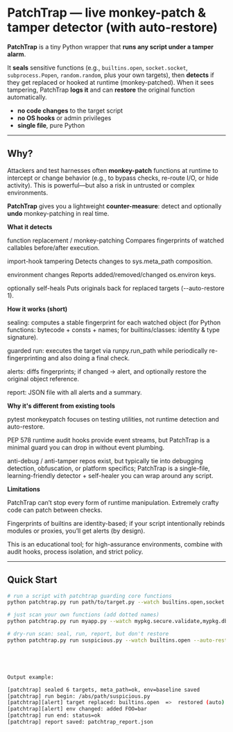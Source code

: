 # PatchTrap — live monkey-patch & tamper detector (with auto-restore)

**PatchTrap** is a tiny Python wrapper that **runs any script under a tamper alarm**.

It **seals** sensitive functions (e.g., `builtins.open`, `socket.socket`, `subprocess.Popen`, `random.random`, plus your own targets), then **detects** if they get replaced or hooked at runtime (monkey-patched). When it sees tampering, PatchTrap **logs it** and can **restore** the original function automatically.

- **no code changes** to the target script
- **no OS hooks** or admin privileges
- **single file**, pure Python

---



## Why?

Attackers and test harnesses often **monkey-patch** functions at runtime to intercept or change behavior (e.g., to bypass checks, re-route I/O, or hide activity). This is powerful—but also a risk in untrusted or complex environments.

**PatchTrap** gives you a lightweight **counter-measure**: detect and optionally **undo** monkey-patching in real time.


**What it detects**

function replacement / monkey-patching
Compares fingerprints of watched callables before/after execution.

import-hook tampering
Detects changes to sys.meta_path composition.

environment changes
Reports added/removed/changed os.environ keys.

optionally self-heals
Puts originals back for replaced targets (--auto-restore 1).




**How it works (short)**

sealing: computes a stable fingerprint for each watched object
(for Python functions: bytecode + consts + names; for builtins/classes: identity & type signature).

guarded run: executes the target via runpy.run_path while periodically re-fingerprinting and also doing a final check.

alerts: diffs fingerprints; if changed → alert, and optionally restore the original object reference.

report: JSON file with all alerts and a summary.

**Why it's different from existing tools** 

pytest monkeypatch focuses on testing utilities, not runtime detection and auto-restore.

PEP 578 runtime audit hooks provide event streams, but PatchTrap is a minimal guard you can drop in without event plumbing.

anti-debug / anti-tamper repos exist, but typically tie into debugging detection, obfuscation, or platform specifics; PatchTrap is a single-file, learning-friendly detector + self-healer you can wrap around any script.




**Limitations**


PatchTrap can’t stop every form of runtime manipulation. Extremely crafty code can patch between checks.

Fingerprints of builtins are identity-based; if your script intentionally rebinds modules or proxies, you’ll get alerts (by design).

This is an educational tool; for high-assurance environments, combine with audit hooks, process isolation, and strict policy.



---

## Quick Start

```bash
# run a script with patchtrap guarding core functions
python patchtrap.py run path/to/target.py --watch builtins.open,socket.socket,subprocess.Popen,random.random --auto-restore 1

# just scan your own functions (add dotted names)
python patchtrap.py run myapp.py --watch mypkg.secure.validate,mypkg.db.connect --auto-restore 1

# dry-run scan: seal, run, report, but don't restore
python patchtrap.py run suspicious.py --watch builtins.open --auto-restore 0





Output example:

[patchtrap] sealed 6 targets, meta_path=ok, env=baseline saved
[patchtrap] run begin: /abs/path/suspicious.py
[patchtrap][alert] target replaced: builtins.open  =>  restored (auto)
[patchtrap][alert] env changed: added FOO=bar
[patchtrap] run end: status=ok
[patchtrap] report saved: patchtrap_report.json

